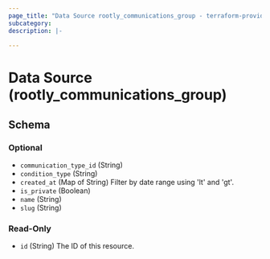 ```yaml
---
page_title: "Data Source rootly_communications_group - terraform-provider-rootly"
subcategory:
description: |-
    
---
```


# Data Source (rootly_communications_group)





<!-- schema generated by tfplugindocs -->
## Schema

### Optional

- `communication_type_id` (String)
- `condition_type` (String)
- `created_at` (Map of String) Filter by date range using 'lt' and 'gt'.
- `is_private` (Boolean)
- `name` (String)
- `slug` (String)

### Read-Only

- `id` (String) The ID of this resource.
